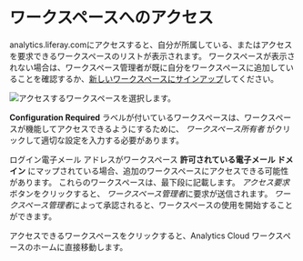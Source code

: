 # ワークスペースへのアクセス

analytics.liferay.comにアクセスすると、自分が所属している、またはアクセスを要求できるワークスペースのリストが表示されます。 ワークスペースが表示されない場合は、ワークスペース管理者が既に自分をワークスペースに追加していることを確認するか、[新しいワークスペースにサインアップ](./signing-up-for-a-new-workspace.md)してください。

![アクセスするワークスペースを選択します。](accessing-your-workspace/images/01.png)

**Configuration Required** ラベルが付いているワークスペースは、ワークスペースが機能してアクセスできるようにするために、 *ワークスペース所有者* がクリックして適切な設定を入力する必要があります。

ログイン電子メール アドレスがワークスペース **許可されている電子メール ドメイン** にマップされている場合、追加のワークスペースにアクセスできる可能性があります。 これらのワークスペースは、最下段に記載します。 *アクセス要求* ボタンをクリックすると、 *ワークスペース管理者*に要求が送信されます。 *ワークスペース管理者*によって承認されると、ワークスペースの使用を開始することができます。

アクセスできるワークスペースをクリックすると、Analytics Cloud ワークスペースのホームに直接移動します。
